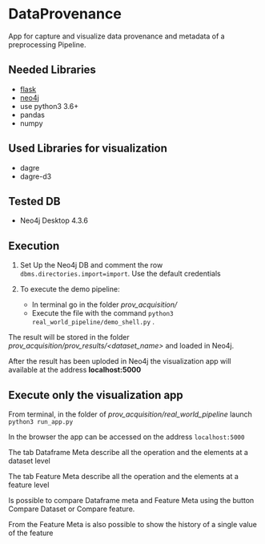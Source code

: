 # DataProvenance 
App for capture and visualize data provenance and metadata of a preprocessing Pipeline.


## Needed Libraries
* [flask](https://flask.palletsprojects.com/en/1.1.x/)
* [neo4j](https://github.com/neo4j/neo4j-python-driver)
* use python3 3.6+
* pandas
* numpy
## Used Libraries for visualization
* dagre
* dagre-d3
## Tested DB
* Neo4j Desktop 4.3.6
## Execution

1. Set Up the Neo4j DB and comment the row `dbms.directories.import=import`. Use the default credentials

2. To execute the demo pipeline:
    * In terminal go in the folder *prov_acquisition/*
    * Execute the file with the command `python3 real_world_pipeline/demo_shell.py` .
    
   
The result will be stored in the folder *prov_acquisition/prov_results/<dataset_name>* and loaded in Neo4j.

After the result has been uploded in Neo4j the visualization app will available at the address **localhost:5000**



## Execute only the visualization app

From terminal, in the folder of *prov_acquisition/real_world_pipeline* launch `python3 run_app.py `

In the browser the app can be accessed on the address `localhost:5000`

The tab Dataframe Meta describe all the operation and the elements at a dataset level

The tab Feature Meta describe all the operation and the elements at a feature level

Is possible to compare Dataframe meta and Feature Meta using the button Compare Dataset or Compare feature.

From the Feature Meta is also possible to show the history of a single value of the feature